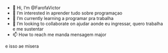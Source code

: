 - 👋 Hi, I’m @FarofaVictor
- 👀 I’m interested in aprender tudo sobre programaçao
- 🌱 I’m currently learning a programar pra trabalha 
- 💞️ I’m looking to collaborate on ajudar aonde eu ingressar, quero trabalha e me sustentar 
- 📫 How to reach me manda mensagem major

<!---
FarofaVictor/FarofaVictor is a ✨ special ✨ repository because its `README.md` (this file) appears on your GitHub profile.
You can click the Preview link to take a look at your changes.
--->
e isso ae misera
